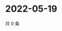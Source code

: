 # 2022-05-19

共 0 条

<!-- BEGIN WEIBO -->
<!-- 最后更新时间 Thu May 19 2022 11:25:01 GMT+0800 (China Standard Time) -->

<!-- END WEIBO -->
